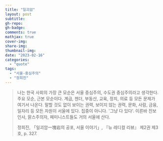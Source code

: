 ```yaml
---
title: "일괴암"
layout: post
subtitle:
gh-repo:
gh-badge:
comments: true
mathjax: true
cover-img:
share-img: 
thumbnail-img:
date: "2023-02-16"
categories: 
  - "quote"
tags: 
  - "서울-중심주의"
  - "정희진"
---
```


> 나는 한국 사회의 가장 큰 모순은 서울 중심주의, 수도권 중심주의라고 생각한다. 주요 모순, 근본 모순이다. 계급, 젠더, 부동산, 교육, 정치, 의료 등 모든 문제가 여기서 나온다. 말할 것도 없이 보이는 권력, 보이지 않는 권력, 문화, 사람, 금융, 일자리 등 모든 자원이 서울에 있다. 집중이 아니다. '그냥 다 있다'. 이른바 진보 인사, 맑스주의자, 페미니스트들도 거의 서울에 산다.
> 
> 정희진, 「일괴암一塊岩의 공포, 서울 이야기」, 『뉴 레디컬 리뷰』 제2권 제3호, p. 327.
